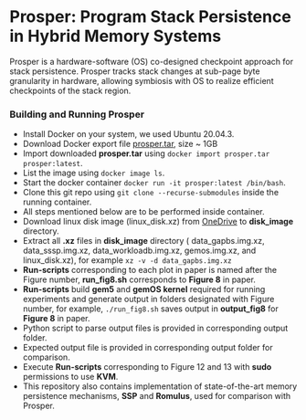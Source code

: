 # Prosper: Program Stack Persistence in Hybrid Memory Systems
Prosper is a hardware-software (OS) co-designed checkpoint approach for stack persistence. Prosper tracks stack changes at sub-page byte granularity in hardware, allowing symbiosis with OS to realize efficient checkpoints of the stack region.

### Building and Running Prosper
- Install Docker on your system, we used Ubuntu 20.04.3.
- Download Docker export file [prosper.tar](https://iitk-my.sharepoint.com/:u:/g/personal/kparun_iitk_ac_in/EQRtpc9JHR1JlMByP-Evg6QBudagDQNgeBV2I_aBUOTshQ?e=TCvZI7), size ~ 1GB
- Import downloaded **prosper.tar** using `docker import prosper.tar prosper:latest`.
- List the image using `docker image ls`.
- Start the docker container `docker run -it prosper:latest /bin/bash`.
- Clone this git repo using `git clone --recurse-submodules` inside the running container.
- All steps mentioned below are to be performed inside container.
- Download linux disk image (linux_disk.xz) from [OneDrive](https://iitk-my.sharepoint.com/:u:/g/personal/kparun_iitk_ac_in/Eb12ZLz_oe5Brc7WtYH9a7QBO_glbhSxE9gci0HldbFKQw?e=J5tLp2) to **disk_image** directory.
- Extract all **.xz** files in **disk_image** directory ( data_gapbs.img.xz, data_sssp.img.xz, data_workloadb.img.xz, gemos.img.xz, and linux_disk.xz), for example `xz -v -d data_gapbs.img.xz`
- **Run-scripts** corresponding to each plot in paper is named after the Figure number, **run_fig8.sh** corresponds to **Figure 8** in paper.
- **Run-scripts** build **gem5** and **gemOS kernel** required for running experiments and generate output in folders designated with Figure number, for example, `./run_fig8.sh` saves output in **output_fig8** for **Figure 8** in paper.
- Python script to parse output files is provided in corresponding output folder.
- Expected output file is provided in corresponding output folder for comparison.
- Execute **Run-scripts** corresponding to Figure 12 and 13 with **sudo** permissions to use **KVM**.
- This repository also contains implementation of state-of-the-art memory persistence mechanisms, **SSP** and **Romulus**, used for comparison with Prosper.
